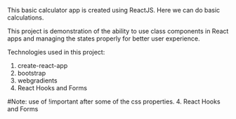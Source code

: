 This basic calculator app is created using ReactJS. Here we can do basic calculations.

This project is demonstration of the ability to use class components in React apps and managing the states properly for better user experience.

Technologies used in this project:

1. create-react-app
2. bootstrap
3. webgradients
4. React Hooks and Forms

#Note: use of !important after some of the css properties. 4. React Hooks and Forms

